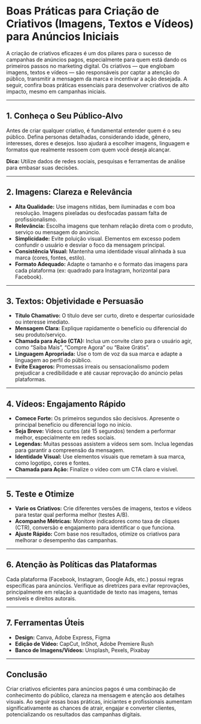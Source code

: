 
# Boas Práticas para Criação de Criativos (Imagens, Textos e Vídeos) para Anúncios Iniciais

A criação de criativos eficazes é um dos pilares para o sucesso de campanhas de anúncios pagos, especialmente para quem está dando os primeiros passos no marketing digital. Os criativos — que englobam imagens, textos e vídeos — são responsáveis por captar a atenção do público, transmitir a mensagem da marca e incentivar a ação desejada. A seguir, confira boas práticas essenciais para desenvolver criativos de alto impacto, mesmo em campanhas iniciais.

---

## 1. Conheça o Seu Público-Alvo

Antes de criar qualquer criativo, é fundamental entender quem é o seu público. Defina personas detalhadas, considerando idade, gênero, interesses, dores e desejos. Isso ajudará a escolher imagens, linguagem e formatos que realmente ressoem com quem você deseja alcançar.

**Dica:** Utilize dados de redes sociais, pesquisas e ferramentas de análise para embasar suas decisões.

---

## 2. Imagens: Clareza e Relevância

- **Alta Qualidade:** Use imagens nítidas, bem iluminadas e com boa resolução. Imagens pixeladas ou desfocadas passam falta de profissionalismo.
- **Relevância:** Escolha imagens que tenham relação direta com o produto, serviço ou mensagem do anúncio.
- **Simplicidade:** Evite poluição visual. Elementos em excesso podem confundir o usuário e desviar o foco da mensagem principal.
- **Consistência Visual:** Mantenha uma identidade visual alinhada à sua marca (cores, fontes, estilo).
- **Formato Adequado:** Adapte o tamanho e o formato das imagens para cada plataforma (ex: quadrado para Instagram, horizontal para Facebook).

---

## 3. Textos: Objetividade e Persuasão

- **Título Chamativo:** O título deve ser curto, direto e despertar curiosidade ou interesse imediato.
- **Mensagem Clara:** Explique rapidamente o benefício ou diferencial do seu produto/serviço.
- **Chamada para Ação (CTA):** Inclua um convite claro para o usuário agir, como “Saiba Mais”, “Compre Agora” ou “Baixe Grátis”.
- **Linguagem Apropriada:** Use o tom de voz da sua marca e adapte a linguagem ao perfil do público.
- **Evite Exageros:** Promessas irreais ou sensacionalismo podem prejudicar a credibilidade e até causar reprovação do anúncio pelas plataformas.

---

## 4. Vídeos: Engajamento Rápido

- **Comece Forte:** Os primeiros segundos são decisivos. Apresente o principal benefício ou diferencial logo no início.
- **Seja Breve:** Vídeos curtos (até 15 segundos) tendem a performar melhor, especialmente em redes sociais.
- **Legendas:** Muitas pessoas assistem a vídeos sem som. Inclua legendas para garantir a compreensão da mensagem.
- **Identidade Visual:** Use elementos visuais que remetam à sua marca, como logotipo, cores e fontes.
- **Chamada para Ação:** Finalize o vídeo com um CTA claro e visível.

---

## 5. Teste e Otimize

- **Varie os Criativos:** Crie diferentes versões de imagens, textos e vídeos para testar qual performa melhor (testes A/B).
- **Acompanhe Métricas:** Monitore indicadores como taxa de cliques (CTR), conversão e engajamento para identificar o que funciona.
- **Ajuste Rápido:** Com base nos resultados, otimize os criativos para melhorar o desempenho das campanhas.

---

## 6. Atenção às Políticas das Plataformas

Cada plataforma (Facebook, Instagram, Google Ads, etc.) possui regras específicas para anúncios. Verifique as diretrizes para evitar reprovações, principalmente em relação a quantidade de texto nas imagens, temas sensíveis e direitos autorais.

---

## 7. Ferramentas Úteis

- **Design:** Canva, Adobe Express, Figma
- **Edição de Vídeo:** CapCut, InShot, Adobe Premiere Rush
- **Banco de Imagens/Vídeos:** Unsplash, Pexels, Pixabay

---

## Conclusão

Criar criativos eficientes para anúncios pagos é uma combinação de conhecimento do público, clareza na mensagem e atenção aos detalhes visuais. Ao seguir essas boas práticas, iniciantes e profissionais aumentam significativamente as chances de atrair, engajar e converter clientes, potencializando os resultados das campanhas digitais.

```
